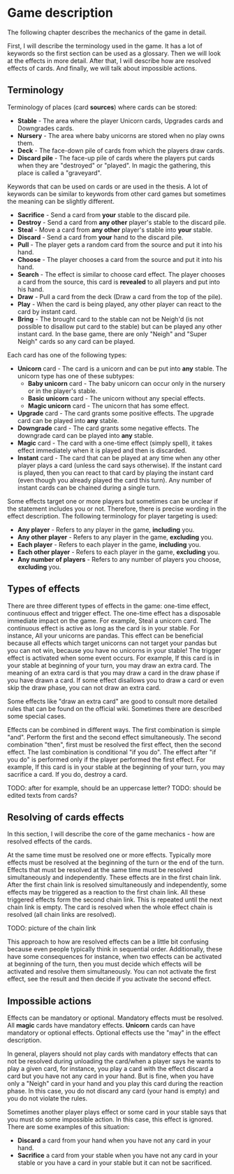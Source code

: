 # Game description

The following chapter describes the mechanics of the game in detail.

First, I will describe the terminology used in the game. It has a lot of keywords
so the first section can be used as a glossary.
Then we will look at the effects in more detail.
After that, I will describe how are resolved effects of cards.
And finally, we will talk about impossible actions.

## Terminology

Terminology of places (card **sources**) where cards can be stored:

- **Stable** - The area where the player Unicorn cards, Upgrades cards
and Downgrades cards.
- **Nursery** - The area where baby unicorns are stored when no play owns them.
- **Deck** - The face-down pile of cards from which the players draw cards.
- **Discard pile** - The face-up pile of cards where the players put cards
when they are "destroyed" or "played". In magic the gathering, this place
is called a "graveyard".

Keywords that can be used on cards or are used in the thesis. A lot of keywords can be similar to keywords from other card games but sometimes the meaning can be slightly different.

- **Sacrifice** - Send a card from **your** stable to the discard pile.
- **Destroy** - Send a card from **any other** player's stable to the discard pile.
- **Steal** - Move a card from **any other** player's stable into **your** stable.
- **Discard** - Send a card from **your** hand to the discard pile.
- **Pull** - The player gets a random card from the source and put it into his hand.
- **Choose** - The player chooses a card from the source and put it into his hand.
- **Search** - The effect is similar to choose card effect. The player chooses a
card from the source, this card is **revealed** to all players and put into his hand.
- **Draw** - Pull a card from the deck (Draw a card from the top of the pile).
- **Play** - When the card is being played, any other player can react to the card by instant card.
- **Bring** - The brought card to the stable can not be Neigh'd (is not possible to disallow put card to the stable) but can be played any other instant card. In the base game, there are only "Neigh" and "Super Neigh" cards so any card can be played.

Each card has one of the following types:

- **Unicorn** card - The card is a unicorn and can be put into **any** stable. The unicorn type has one of these subtypes:
    - **Baby unicorn** card - The baby unicorn can occur only in the nursery or in the player's stable.
    - **Basic unicorn** card - The unicorn without any special effects.
    - **Magic unicorn** card - The unicorn that has some effect.
- **Upgrade** card - The card grants some positive effects. The upgrade card can be played into **any** stable.
- **Downgrade** card - The card grants some negative effects. The downgrade card can be played into **any** stable.
- **Magic** card - The card with a one-time effect (simply spell), it takes effect immediately when it is played and then is discarded.
- **Instant** card - The card that can be played at any time when any other player plays a card (unless the card says otherwise). If the instant card is played, then you can react to that card by playing the instant card (even though you already played the card this turn). Any number of instant cards can be chained during a single turn.

Some effects target one or more players but sometimes can be unclear if the statement includes you or not. Therefore, there is precise wording in the effect description. The following terminology for player targeting is used:

- **Any player** - Refers to any player in the game, __including__ you.
- **Any other player** - Refers to any player in the game, __excluding__ you.
- **Each player** - Refers to each player in the game, __including__ you.
- **Each other player** - Refers to each player in the game, __excluding__ you.
- **Any number of players** - Refers to any number of players you choose, __excluding__ you.

## Types of effects

There are three different types of effects in the game: one-time effect, continuous effect and trigger effect. The one-time effect has a disposable immediate impact on the game. For example, Steal a unicorn card.
The continuous effect is active as long as the card is in your stable. For instance, All your unicorns are pandas. This effect can be beneficial because all effects which target unicorns can not target your pandas but you can not win, because you have no unicorns in your stable!
The trigger effect is activated when some event occurs. For example, If this card is in your stable at beginning of your turn, you may draw an extra card. The meaning of an extra card is that you may draw a card in the draw phase if you have drawn a card. If some effect disallows you to draw a card or even skip the draw phase, you can not draw an extra card.

Some effects like "draw an extra card" are good to consult more detailed rules that can be found on the official wiki. Sometimes there are described some special cases.

Effects can be combined in different ways. The first combination is simple "and". Perform the first and the second effect simultaneously. The second combination "then",
first must be resolved the first effect, then the second effect.
The last combination is conditional "if you do". The effect after "if you do" is performed only if the player performed the first effect. For example, If this card is in your stable at the beginning of your turn, you may sacrifice a card. If you do, destroy a card.

TODO: after for example, should be an uppercase letter?
TODO: should be edited texts from cards?

## Resolving of cards effects

In this section, I will describe the core of the game mechanics - how are resolved effects of the cards.

At the same time must be resolved one or more effects. Typically more effects must be resolved at the beginning of the turn or the end of the turn. Effects that must be resolved at the same time must be resolved simultaneously and independently. These effects are in the first chain link. After the first chain link is resolved simultaneously and independently, some effects may be triggered as a reaction to the first chain link. All these triggered effects form the second chain link. This is repeated until the next chain link is empty. The card is resolved when the whole effect chain is resolved (all chain links are resolved).

TODO: picture of the chain link

This approach to how are resolved effects can be a little bit confusing because even people typically think in sequential order. Additionally, these have some consequences for instance, when two effects can be activated at beginning of the turn, then you must decide which effects will be activated and resolve them simultaneously. You can not activate the first effect, see the result and then decide if you activate the second effect.

## Impossible actions

Effects can be mandatory or optional. Mandatory effects must be resolved. All **magic** cards have mandatory effects. **Unicorn** cards can have mandatory or optional effects. Optional effects use the "may" in the effect description.

In general, players should not play cards with mandatory effects that can not be resolved during unloading the card/when a player says he wants to play a given card, for instance, you play a card with the effect discard a card but you have not any card in your hand. But is fine, when you have only a "Neigh" card in your hand and you play this card during the reaction phase. In this case, you do not discard any card (your hand is empty) and you do not violate the rules.

Sometimes another player plays effect or some card in your stable says that you must do some impossible action. In this case, this effect is ignored. There are some examples of this situation:

- **Discard** a card from your hand when you have not any card in your hand.
- **Sacrifice** a card from your stable when you have not any card in your stable or you have a card in your stable but it can not be sacrificed.